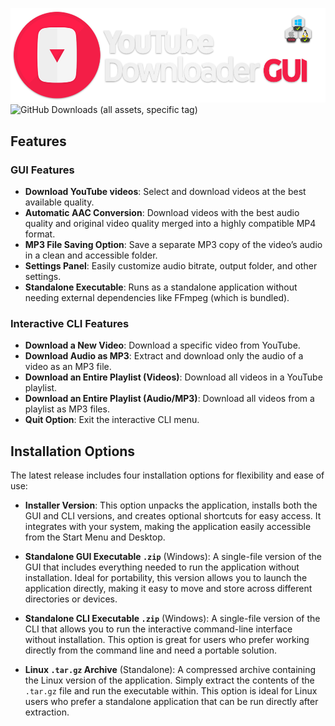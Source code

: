 
![YouTube Downloader Banner](https://raw.githubusercontent.com/tonywied17/youtube-downloader/refs/heads/main/src/media/repo_assets/reademe_logo.png)
![GitHub Downloads (all assets, specific tag)](https://img.shields.io/github/downloads/tonywied17/youtube-downloader/RELEASE/total?style=for-the-badge)

## Features

### GUI Features
- **Download YouTube videos**: Select and download videos at the best available quality.
- **Automatic AAC Conversion**: Download videos with the best audio quality and original video quality merged into a highly compatible MP4 format.
- **MP3 File Saving Option**: Save a separate MP3 copy of the video’s audio in a clean and accessible folder.
- **Settings Panel**: Easily customize audio bitrate, output folder, and other settings.
- **Standalone Executable**: Runs as a standalone application without needing external dependencies like FFmpeg (which is bundled).

### Interactive CLI Features
- **Download a New Video**: Download a specific video from YouTube.
- **Download Audio as MP3**: Extract and download only the audio of a video as an MP3 file.
- **Download an Entire Playlist (Videos)**: Download all videos in a YouTube playlist.
- **Download an Entire Playlist (Audio/MP3)**: Download all videos from a playlist as MP3 files.
- **Quit Option**: Exit the interactive CLI menu.

## Installation Options

The latest release includes four installation options for flexibility and ease of use:

- **Installer Version**: This option unpacks the application, installs both the GUI and CLI versions, and creates optional shortcuts for easy access. It integrates with your system, making the application easily accessible from the Start Menu and Desktop.

- **Standalone GUI Executable `.zip`** (Windows): A single-file version of the GUI that includes everything needed to run the application without installation. Ideal for portability, this version allows you to launch the application directly, making it easy to move and store across different directories or devices.

- **Standalone CLI Executable `.zip`** (Windows): A single-file version of the CLI that allows you to run the interactive command-line interface without installation. This option is great for users who prefer working directly from the command line and need a portable solution.

- **Linux `.tar.gz` Archive** (Standalone): A compressed archive containing the Linux version of the application. Simply extract the contents of the `.tar.gz` file and run the executable within. This option is ideal for Linux users who prefer a standalone application that can be run directly after extraction.
